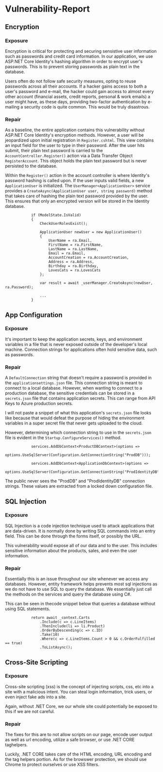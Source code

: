 # Vulnerability-Report

## Encryption
### Exposure

Encryption is critical for protecting and securing sensistive user information such as passwords and credit card information. In our application, we use ASP.NET Core Identity's hashing algorithm in order to encrypt user's passwords. This is to prevent storing passwords as plain text in the database.

Users often do not follow safe security measures, opting to reuse passwords across all their accounts. If a hacker gains access to both a user's password and e-mail, the hacker could gain access to almost every other account (financial assets, credit reports, personal & work emails) a user might have, as these days, providing two-factor authentication by e-mailing a security code is quite common. This would be truly disastrous.

### Repair

As a baseline, the entire application contains this vulnerability without ASP.NET Core Identity's encryption methods. However, a user will be jeopardized upon initial registration in `Register.cshtml`. This view contains an input field for the user to type in their password. After the user hits submit, their plain text password is carried to the `AccountController.Register()` action via a Data Transfer Object `RegisterAccount`. This object holds the plain text password but is never persisted to the database.

Within the `Register()` action in the account controller is where Identity's password hashing is called upon. If the user inputs valid fields, a new `ApplicationUser` is initialized. The `UserManager<ApplicationUser>` service provides a `CreateAsync(ApplicationUser user, string password)` method that takes care of hashing the plain text password provided by the user. This ensures that only an encrypted version will be stored in the Identity database.

```
            if (ModelState.IsValid)
            {
                CheckUserRolesExist();

                ApplicationUser newUser = new ApplicationUser()
                {
                    UserName = ra.Email,
                    FirstName = ra.FirstName,
                    LastName = ra.LastName,
                    Email = ra.Email,
                    AccountCreation = ra.AccountCreation,
                    Address = ra.Address,
                    Birthday = ra.Birthday,
                    LovesCats = ra.LovesCats
                };

                var result = await _userManager.CreateAsync(newUser, ra.Password);

				...
			}
```

## App Configuration
### Exposure

It's important to keep the application secrets, keys, and environment variables in a file that is never exposed outside of the developer's local machine. Connection strings for applications often hold sensitive data, such as passwords.

### Repair

A `DefaultConnection` string that doesn't require a password is provided in the `applicationsettings.json` file. This connection string is meant to connect to a local database. However, when wanting to connect to a production database, the sensitive credentials can be stored in a `secrets.json` file that contains application secrets. This can range from API Keys to Azure production secrets.

I will not paste a snippet of what this application's `secrets.json` file looks like because that would defeat the purpose of hiding the environment variables in a super secret file that never gets uploaded to the cloud.

However, determining which connection string to use in the `secrets.json` file is evident in the `Startup.ConfigureServices()` method.

```
            services.AddDbContext<ProductDBContext>(options =>
            options.UseSqlServer(Configuration.GetConnectionString("ProdDB")));

            services.AddDbContext<ApplicationDbContext>(options =>
            options.UseSqlServer(Configuration.GetConnectionString("ProdIdentityDB")));

```

The public never sees the "ProdDB" and "ProdIdentityDB" connection strings. These values are extracted from a locked down configuration file.

## SQL Injection
### Exposure

SQL Injection is a code injection technique used to attack applications that are data-driven. It is normally done by writing SQL commands into an entry field. This can be done through the forms itself, or possibly the URL.

This vulnerability would expose all of our data and to the user. This includes sensitive information about the products, sales, and even the user information.

### Repair

Essentially this is an issue throughout our site whenever we access any databases. However, entity framework helps prevents most sql injections as we do not have to use SQL to query the database. We essentially just call the methods on the services and query the database using C#.

This can be seen in thecode snippet below that queries a database without using SQL statements.

```
            return await _context.Carts
                .Include(c => c.LineItems)
                .ThenInclude(li => li.Product)
                .OrderByDescending(c => c.ID)
                .Take(10)
                .Where(c => c.LineItems.Count > 0 && c.OrderFulfilled == true)
                .ToListAsync();
```

## Cross-Site Scripting
### Exposure

Cross-site scripting (xss) is the concept of injecting scripts, css, etc into a site with a malicious intent. You can steal login information, trick users, or even inject fake ads into a site.

Again, without .NET Core, we our whole site could potentially be exposed to this if we are not careful.

### Repair

The fixes for this are to not allow scripts on our page, encode user output as well as url encoding, utilize a safe browser, or use .NET CORE taghelpers.

Luckily, .NET CORE takes care of the HTML encoding, URL encoding and the tag helpers portion. As for the browswer protection, we should use Chrome to protect ourselves or use XSS filters.